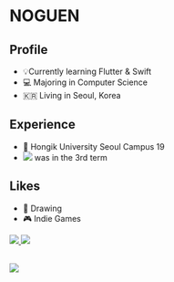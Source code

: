 # NOGUEN

## Profile
- 💡Currently learning Flutter & Swift
- 💻 Majoring in Computer Science
- 🇰🇷 Living in Seoul, Korea  

## Experience
- 🏫 Hongik University Seoul Campus 19
- <img src="https://img.shields.io/badge/42Seoul-000000?style=flat-square&logo=42&logoColor=white"/></a> was in the 3rd term

## Likes

- 🎨 Drawing
- 🎮 Indie Games




<a href="noguen.com" target="_blank"><img src="https://img.shields.io/badge/NOGUEN 블로그-000000?style=for-the-badge&logo=notion&logoColor=FFFFFF"/>
<a href="www.instagram.com/noguen_noguen/" target="_blank"><img src="https://img.shields.io/badge/noguen_noguen-E4405F?style=for-the-badge&logo=instagram&logoColor=FFFFFF"/></a>


<br/>
<img align='left' src="http://mazassumnida.wtf/api/v2/generate_badge?boj=nhg1113">

